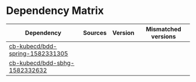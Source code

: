# Dependency Matrix

Dependency | Sources | Version | Mismatched versions
---------- | ------- | ------- | -------------------
[cb-kubecd/bdd-spring-1582331305](https://github.com/cb-kubecd/bdd-spring-1582331305.git) |  | []() | 
[cb-kubecd/bdd-sbhg-1582332632](https://github.com/cb-kubecd/bdd-sbhg-1582332632.git) |  | []() | 
